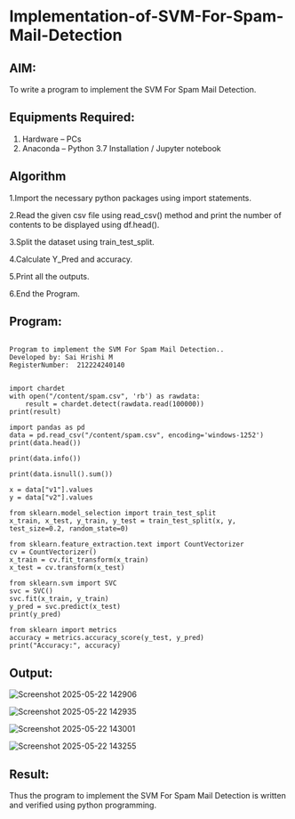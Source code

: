 # Implementation-of-SVM-For-Spam-Mail-Detection

## AIM:
To write a program to implement the SVM For Spam Mail Detection.

## Equipments Required:
1. Hardware – PCs
2. Anaconda – Python 3.7 Installation / Jupyter notebook

## Algorithm

1.Import the necessary python packages using import statements.

2.Read the given csv file using read_csv() method and print the number of contents to be displayed using df.head().

3.Split the dataset using train_test_split.

4.Calculate Y_Pred and accuracy.

5.Print all the outputs.

6.End the Program.

## Program:
```

Program to implement the SVM For Spam Mail Detection..
Developed by: Sai Hrishi M
RegisterNumber:  212224240140


import chardet
with open("/content/spam.csv", 'rb') as rawdata:
    result = chardet.detect(rawdata.read(100000))
print(result)

import pandas as pd
data = pd.read_csv("/content/spam.csv", encoding='windows-1252')
print(data.head())

print(data.info())

print(data.isnull().sum())

x = data["v1"].values
y = data["v2"].values

from sklearn.model_selection import train_test_split
x_train, x_test, y_train, y_test = train_test_split(x, y, test_size=0.2, random_state=0)

from sklearn.feature_extraction.text import CountVectorizer
cv = CountVectorizer()
x_train = cv.fit_transform(x_train)
x_test = cv.transform(x_test)

from sklearn.svm import SVC
svc = SVC()
svc.fit(x_train, y_train)
y_pred = svc.predict(x_test)
print(y_pred)

from sklearn import metrics
accuracy = metrics.accuracy_score(y_test, y_pred)
print("Accuracy:", accuracy)

```

## Output:

![Screenshot 2025-05-22 142906](https://github.com/user-attachments/assets/7daf901a-e23d-4b05-963a-6e8209965a9f)

![Screenshot 2025-05-22 142935](https://github.com/user-attachments/assets/d4a61356-3f2d-4238-8cee-1e5481afc0d6)

![Screenshot 2025-05-22 143001](https://github.com/user-attachments/assets/48257c21-bc80-42aa-b13a-ad17b58e02bd)

![Screenshot 2025-05-22 143255](https://github.com/user-attachments/assets/d6922ea9-1a57-4c74-8c9f-f799c795359d)

## Result:
Thus the program to implement the SVM For Spam Mail Detection is written and verified using python programming.
